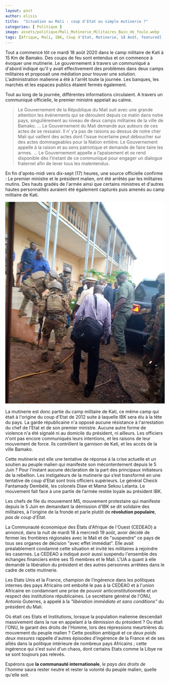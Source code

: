 ```yaml
---
layout: post
author: elisis
title:  "Situation au Mali : coup d'Etat ou simple mutinerie ?"
categories: [ Politique ]
image: assets/politique/Mali_Mutinerie_Militaires_Bain_de_foule.webp
tags: [Afrique, Mali, IBK, Coup d'Etat, Mutinerie, 18 Août, featured]
---
```


Tout a commencé tôt ce mardi 18 août 2020 dans le camp militaire de Kati à 15 Km de Bamako. Des coups de feu sont entendus et on commence à évoquer une mutinerie. Le gouvernement à travers un communiqué a d'abord indiqué qu'il y avait effectivement des problèmes dans deux camps militaires et proposait une médiation pour trouver une solution. L'administration malienne a été à l'arrêt toute la journée. Les banques, les marchés et les espaces publics étaient fermés également.

Tout au long de la journée, différentes informations circulaient. A travers un communiqué officielle, le premier ministre appelait au calme.

> Le Gouvernement de la République du Mali suit avec une grande attention les événements qui se déroulent depuis ce matin dans notre pays, singulièrement au niveau de deux camps militaires de la ville de Bamako. ...
>  Le Gouvernement du Mali demande aux auteurs de ces actes de se ressaisir. Il n’ y’a pas de raisons au dessus de notre cher Mali qui vaillent des actes dont l’issue incertaine peut déboucher sur des actes dommageables pour la Nation entière. Le Gouvernement appelle à la raison et au sens patriotique et demande de faire taire les armes. ...
>   Le Gouvernement appelle a l’apaisement et se rend disponible dès l’instant de ce communiqué pour engager un dialogue fraternel afin de lever tous les malentendus.

En fin d'après-midi vers dix-sept (17) heures, une source officielle confirme : Le premier ministre et le président malien, ont été arrêtés par les militaires mutins. Des hauts gradés de l'armée ainsi que certains ministres et d'autres hautes personnalités auraient été également capturés puis amenés au camp militaire de Kati.

![Arrestation d'IBK et de son premier ministre](/assets/politique/IBK_Arrestation_Kati.jpg)

La mutinerie est donc partie du camp militaire de Kati, ce même camp qui était à l'origine du coup d'Etat de 2012 suite à laquelle IBK sera élu à la tête du pays. La garde républicaine n'a opposé aucune résistance à l'arrestation du chef de l'Etat et de son premier ministre. Aucune autre forme de violence n'a été signalé ni au domicile du président, ni ailleurs. Les officiers n'ont pas encore communiqués leurs intentions, et les raisons de leur mouvement de force. Ils contrôlent la garnison de Kati, et les accès de la ville Bamako. 

Cette mutinerie est elle une tentative de réponse à la crise actuelle et un soutien au peuple malien qui manifeste son mécontentement depuis le 5 Juin ? Pour l'instant aucune déclaration de la part des principaux initiateurs de la rebellion.
Les instigateurs de la mutinerie qui s’est transformé en une tentative de coup d’Etat sont trois officiers supérieurs. Le général Cheick Fantamady Dembélé, les colonels Diaw et Mama Sekou Lelanta. Le mouvement fait face à une partie de l’armée restée loyale au président IBK.

Les chefs de file du mouvement M5, mouvement protestaire qui manifeste depuis le 5 Juin en demandant la démission d'IBK se dit solidaire des militaires, à l'origine de la fronde et parle plutôt de **révolution populaire**, *pas de coup d'Etat*.

La Communauté économique des États d'Afrique de l'Ouest (CEDEAO) a annoncé, dans la nuit de mardi 18 à mercredi 19 août, avoir décidé de fermer les frontières régionales avec le Mali et de "suspendre" ce pays de tous ses organes de décision "avec effet immédiat". Elle avait préalablement condamné cette situation et invité les militaires à rejoindre les casernes. La CEDEAO a indiqué avoir aussi suspendu l'ensemble des échanges financiers entre ses 15 membres et le Mali. L'UA a quant à elle demandé la libération du président et des autres personnes arrêtées dans le cadre de cette mutinerie.

Les Etats Unis et la France, champion de l’ingérence dans les politiques internes des pays Africains ont emboîté le pas à la CEDEAO et à l'union Africaine en condamnant une prise de pouvoir anticonstitutionnelle et un respect des institutions républicaines. Le secrétaire général de l'ONU, Antonio Guterres, a appelé à la _"libération immédiate et sans conditions"_ du président du Mali.

Où était ces Etats et Institutions, lorsque la population malienne descendait massivement dans la rue en appelant à la démission du président ? Ou était l'ONU, le garant des droits de l'Homme, lors des répressions meurtrières du mouvement du peuple malien ? Cette position ambiguë et ce *deux poids deux mesures* rappelle d'autres épisodes d’ingérence de la France et de ses alliés dans la politique intérieure de nombreux pays Africains ; cette ingérence qui s'est suivi d'un chaos, dont certains Etats comme la Libye ne se sont toujours pas relevés. 

Espérons que **la communauté internationale**, *le pays des droits de l'homme* saura rester neutre et rester la volonté du peuple malien, quelle qu'elle soit.





